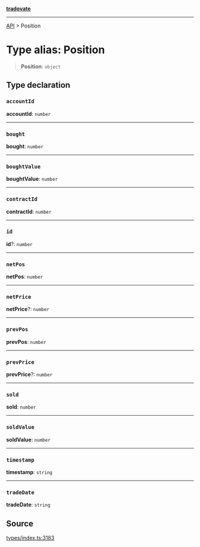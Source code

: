 [**tradovate**](../README.md)

***

[API](../API.md) > Position

# Type alias: Position

> **Position**: `object`

## Type declaration

### `accountId`

**accountId**: `number`

***

### `bought`

**bought**: `number`

***

### `boughtValue`

**boughtValue**: `number`

***

### `contractId`

**contractId**: `number`

***

### `id`

**id**?: `number`

***

### `netPos`

**netPos**: `number`

***

### `netPrice`

**netPrice**?: `number`

***

### `prevPos`

**prevPos**: `number`

***

### `prevPrice`

**prevPrice**?: `number`

***

### `sold`

**sold**: `number`

***

### `soldValue`

**soldValue**: `number`

***

### `timestamp`

**timestamp**: `string`

***

### `tradeDate`

**tradeDate**: `string`

## Source

[types/index.ts:3183](https://github.com/cgilly2fast/tradovate-typescript/blob/b1caea5/src/types/index.ts#L3183)
